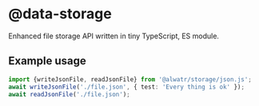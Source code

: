 # @data-storage

Enhanced file storage API written in tiny TypeScript, ES module.

## Example usage

```typescript
import {writeJsonFile, readJsonFile} from '@alwatr/storage/json.js';
await writeJsonFile('./file.json', { test: 'Every thing is ok' });
await readJsonFile('./file.json');
```

